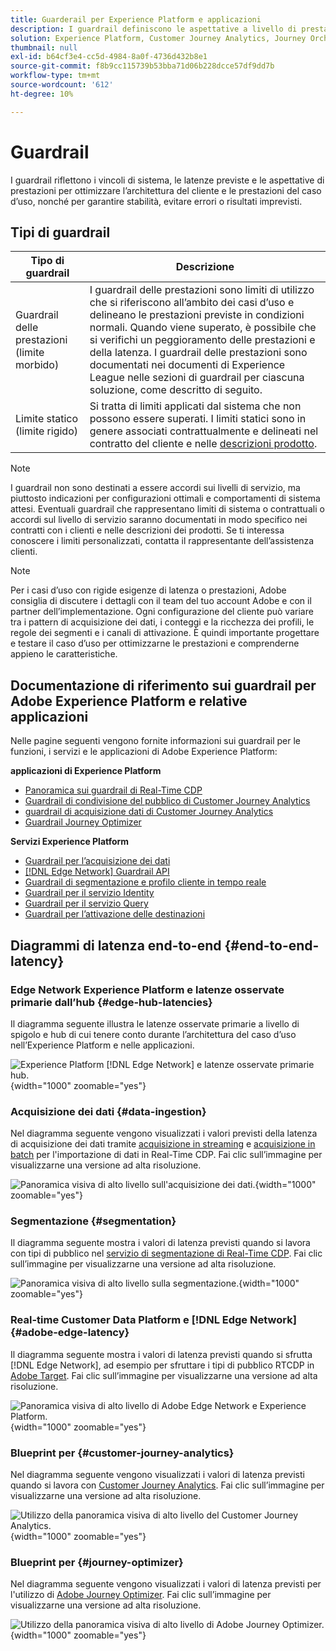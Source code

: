 ```yaml
---
title: Guarderail per Experience Platform e applicazioni
description: I guardrail definiscono le aspettative a livello di prestazioni e l’impatto per i componenti e i servizi in Adobe Experience Platform e nelle relative applicazioni
solution: Experience Platform, Customer Journey Analytics, Journey Orchestration, Real-Time Customer Data Platform
thumbnail: null
exl-id: b64cf3e4-cc5d-4984-8a0f-4736d432b8e1
source-git-commit: f8b9cc115739b53bba71d06b228dcce57df9dd7b
workflow-type: tm+mt
source-wordcount: '612'
ht-degree: 10%

---
```



# Guardrail

I guardrail riflettono i vincoli di sistema, le latenze previste e le aspettative di prestazioni per ottimizzare l’architettura del cliente e le prestazioni del caso d’uso, nonché per garantire stabilità, evitare errori o risultati imprevisti.

## Tipi di guardrail

| Tipo di guardrail | Descrizione |
|---|---|
| Guardrail delle prestazioni (limite morbido) | I guardrail delle prestazioni sono limiti di utilizzo che si riferiscono all’ambito dei casi d’uso e delineano le prestazioni previste in condizioni normali. Quando viene superato, è possibile che si verifichi un peggioramento delle prestazioni e della latenza. I guardrail delle prestazioni sono documentati nei documenti di Experience League nelle sezioni di guardrail per ciascuna soluzione, come descritto di seguito. |
| Limite statico (limite rigido) | Si tratta di limiti applicati dal sistema che non possono essere superati. I limiti statici sono in genere associati contrattualmente e delineati nel contratto del cliente e nelle [descrizioni prodotto](https://helpx.adobe.com/legal/product-descriptions.html). |

>[!NOTE]
>
> I guardrail non sono destinati a essere accordi sui livelli di servizio, ma piuttosto indicazioni per configurazioni ottimali e comportamenti di sistema attesi. Eventuali guardrail che rappresentano limiti di sistema o contrattuali o accordi sul livello di servizio saranno documentati in modo specifico nei contratti con i clienti e nelle descrizioni dei prodotti. Se ti interessa conoscere i limiti personalizzati, contatta il rappresentante dell’assistenza clienti.

>[!NOTE]
>
> Per i casi d’uso con rigide esigenze di latenza o prestazioni, Adobe consiglia di discutere i dettagli con il team del tuo account Adobe e con il partner dell’implementazione. Ogni configurazione del cliente può variare tra i pattern di acquisizione dei dati, i conteggi e la ricchezza dei profili, le regole dei segmenti e i canali di attivazione. È quindi importante progettare e testare il caso d’uso per ottimizzarne le prestazioni e comprenderne appieno le caratteristiche.

## Documentazione di riferimento sui guardrail per Adobe Experience Platform e relative applicazioni

Nelle pagine seguenti vengono fornite informazioni sui guardrail per le funzioni, i servizi e le applicazioni di Adobe Experience Platform:

**applicazioni di Experience Platform**

* [Panoramica sui guardrail di Real-Time CDP](https://experienceleague.adobe.com/docs/experience-platform/rtcdp/guardrails/overview.html)
* [Guardrail di condivisione del pubblico di Customer Journey Analytics](https://experienceleague.adobe.com/docs/analytics-platform/using/cja-components/audiences/publish.html#latency)
* [guardrail di acquisizione dati di Customer Journey Analytics](https://experienceleague.adobe.com/docs/experience-platform/sources/connectors/adobe-applications/analytics.html#what-is-the-expected-latency-for-analytics-data-on-platform%3F)
* [Guardrail Journey Optimizer](https://experienceleague.adobe.com/docs/journey-optimizer/using/get-started/guardrails.html)

**Servizi Experience Platform**

* [Guardrail per l’acquisizione dei dati](https://experienceleague.adobe.com/docs/experience-platform/ingestion/guardrails.html)
* [[!DNL Edge Network] Guardrail API](https://experienceleague.adobe.com/docs/experience-platform/edge-network-server-api/guardrails.html)
* [Guardrail di segmentazione e profilo cliente in tempo reale](https://experienceleague.adobe.com/docs/experience-platform/profile/guardrails.html?lang=it)
* [Guardrail per il servizio Identity](https://experienceleague.adobe.com/docs/experience-platform/identity/guardrails.html?lang=it)
* [Guardrail per il servizio Query](https://experienceleague.adobe.com/docs/experience-platform/query/guardrails.html?lang=it)
* [Guardrail per l’attivazione delle destinazioni](https://experienceleague.adobe.com/docs/experience-platform/destinations/guardrails.html?lang=it)

## Diagrammi di latenza end-to-end {#end-to-end-latency}

### Edge Network Experience Platform e latenze osservate primarie dall’hub {#edge-hub-latencies}

Il diagramma seguente illustra le latenze osservate primarie a livello di spigolo e hub di cui tenere conto durante l’architettura del caso d’uso nell’Experience Platform e nelle applicazioni.

![Experience Platform [!DNL Edge Network] e latenze osservate primarie hub.](/help/blueprints/experience-platform/deployment/assets/aep_edge_hub_latency_v1.svg "Latenze osservate primarie per Edge Network Experience Platform e hub"){width="1000" zoomable="yes"}

### Acquisizione dei dati {#data-ingestion}

Nel diagramma seguente vengono visualizzati i valori previsti della latenza di acquisizione dei dati tramite [acquisizione in streaming](https://experienceleague.adobe.com/docs/experience-platform/ingestion/streaming/overview.html) e [acquisizione in batch](https://experienceleague.adobe.com/docs/experience-platform/ingestion/batch/getting-started.html?lang=it) per l&#39;importazione di dati in Real-Time CDP. Fai clic sull’immagine per visualizzarne una versione ad alta risoluzione.

![Panoramica visiva di alto livello sull&#39;acquisizione dei dati.](/help/blueprints/experience-platform/deployment/assets/aep_data_flow_guardrails.svg "Panoramica visiva di alto livello sull&#39;acquisizione dei dati e valori di latenza"){width="1000" zoomable="yes"}

### Segmentazione {#segmentation}

Il diagramma seguente mostra i valori di latenza previsti quando si lavora con tipi di pubblico nel [servizio di segmentazione di Real-Time CDP](https://experienceleague.adobe.com/docs/experience-platform/segmentation/home.html?lang=it). Fai clic sull’immagine per visualizzarne una versione ad alta risoluzione.

![Panoramica visiva di alto livello sulla segmentazione.](/help/blueprints/experience-platform/deployment/assets/segmentation_guardrails.svg "Segmentazione dei valori di panoramica visiva di alto livello e latenza"){width="1000" zoomable="yes"}

### Real-time Customer Data Platform e [!DNL Edge Network] {#adobe-edge-latency}

Il diagramma seguente mostra i valori di latenza previsti quando si sfrutta [!DNL Edge Network], ad esempio per sfruttare i tipi di pubblico RTCDP in [Adobe Target](https://experienceleague.adobe.com/docs/experience-platform/destinations/catalog/personalization/adobe-target-connection.html?lang=it). Fai clic sull’immagine per visualizzarne una versione ad alta risoluzione.

![Panoramica visiva di alto livello di Adobe Edge Network e Experience Platform.](/help/blueprints/experience-platform/deployment/assets/RTCDP_Edge_guardrails.svg "Esportazione di tipi di pubblico in Adobe Target: panoramica visiva di alto livello e latenza"){width="1000" zoomable="yes"}

### Blueprint per   {#customer-journey-analytics}

Nel diagramma seguente vengono visualizzati i valori di latenza previsti quando si lavora con [Customer Journey Analytics](https://experienceleague.adobe.com/docs/analytics-platform/using/cja-overview/cja-overview.html?lang=en). Fai clic sull’immagine per visualizzarne una versione ad alta risoluzione.

![Utilizzo della panoramica visiva di alto livello del Customer Journey Analytics.](/help/blueprints/experience-platform/deployment/assets/CJA_guardrails.svg "Utilizzo dei valori di latenza e panoramica visiva di alto livello del Customer Journey Analytics"){width="1000" zoomable="yes"}

### Blueprint per   {#journey-optimizer}

Nel diagramma seguente vengono visualizzati i valori di latenza previsti per l&#39;utilizzo di [Adobe Journey Optimizer](https://experienceleague.adobe.com/docs/journey-optimizer/using/get-started/get-started.html?lang=en). Fai clic sull’immagine per visualizzarne una versione ad alta risoluzione.

![Utilizzo della panoramica visiva di alto livello di Adobe Journey Optimizer.](/help/blueprints/experience-platform/deployment/assets/AJO_guardrails.svg "Utilizzo dei valori di latenza e panoramica visiva di alto livello di Adobe Journey Optimizer"){width="1000" zoomable="yes"}